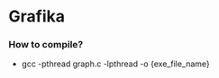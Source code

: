 # Grafika

### How to compile?

<ul>
<li>gcc -pthread graph.c -lpthread -o {exe_file_name}</li>
</ul>
